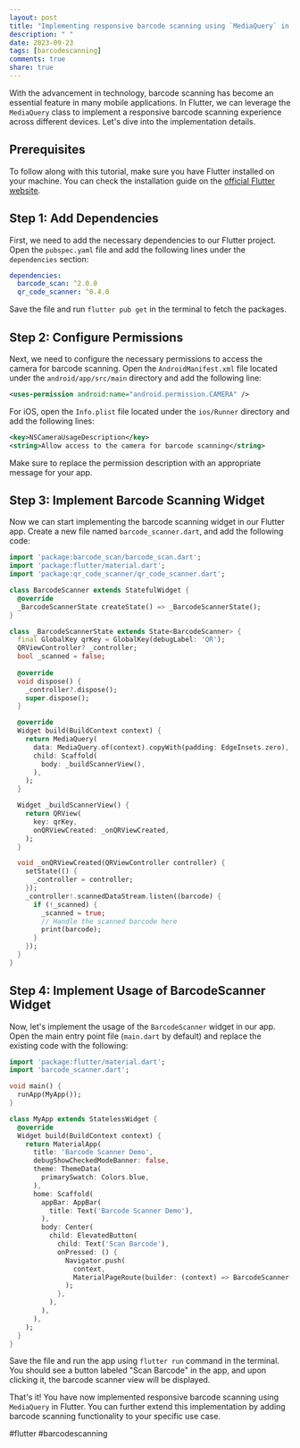 ```yaml
---
layout: post
title: "Implementing responsive barcode scanning using `MediaQuery` in Flutter"
description: " "
date: 2023-09-23
tags: [barcodescanning]
comments: true
share: true
---
```


With the advancement in technology, barcode scanning has become an essential feature in many mobile applications. In Flutter, we can leverage the `MediaQuery` class to implement a responsive barcode scanning experience across different devices. Let's dive into the implementation details.

## Prerequisites

To follow along with this tutorial, make sure you have Flutter installed on your machine. You can check the installation guide on the [official Flutter website](https://flutter.dev/docs/get-started/install).

## Step 1: Add Dependencies

First, we need to add the necessary dependencies to our Flutter project. Open the `pubspec.yaml` file and add the following lines under the `dependencies` section:

```yaml
dependencies:
  barcode_scan: ^2.0.0
  qr_code_scanner: ^0.4.0
```

Save the file and run `flutter pub get` in the terminal to fetch the packages.

## Step 2: Configure Permissions

Next, we need to configure the necessary permissions to access the camera for barcode scanning. Open the `AndroidManifest.xml` file located under the `android/app/src/main` directory and add the following line:

```xml
<uses-permission android:name="android.permission.CAMERA" />
```

For iOS, open the `Info.plist` file located under the `ios/Runner` directory and add the following lines:

```xml
<key>NSCameraUsageDescription</key>
<string>Allow access to the camera for barcode scanning</string>
```

Make sure to replace the permission description with an appropriate message for your app.

## Step 3: Implement Barcode Scanning Widget

Now we can start implementing the barcode scanning widget in our Flutter app. Create a new file named `barcode_scanner.dart`, and add the following code:

```dart
import 'package:barcode_scan/barcode_scan.dart';
import 'package:flutter/material.dart';
import 'package:qr_code_scanner/qr_code_scanner.dart';

class BarcodeScanner extends StatefulWidget {
  @override
  _BarcodeScannerState createState() => _BarcodeScannerState();
}

class _BarcodeScannerState extends State<BarcodeScanner> {
  final GlobalKey qrKey = GlobalKey(debugLabel: 'QR');
  QRViewController? _controller;
  bool _scanned = false;
  
  @override
  void dispose() {
    _controller?.dispose();
    super.dispose();
  }

  @override
  Widget build(BuildContext context) {
    return MediaQuery(
      data: MediaQuery.of(context).copyWith(padding: EdgeInsets.zero),
      child: Scaffold(
        body: _buildScannerView(),
      ),
    );
  }

  Widget _buildScannerView() {
    return QRView(
      key: qrKey,
      onQRViewCreated: _onQRViewCreated,
    );
  }

  void _onQRViewCreated(QRViewController controller) {
    setState(() {
      _controller = controller;
    });
    _controller!.scannedDataStream.listen((barcode) {
      if (!_scanned) {
        _scanned = true;
        // Handle the scanned barcode here
        print(barcode);
      }
    });
  }
}
```

## Step 4: Implement Usage of BarcodeScanner Widget

Now, let's implement the usage of the `BarcodeScanner` widget in our app. Open the main entry point file (`main.dart` by default) and replace the existing code with the following:

```dart
import 'package:flutter/material.dart';
import 'barcode_scanner.dart';

void main() {
  runApp(MyApp());
}

class MyApp extends StatelessWidget {
  @override
  Widget build(BuildContext context) {
    return MaterialApp(
      title: 'Barcode Scanner Demo',
      debugShowCheckedModeBanner: false,
      theme: ThemeData(
        primarySwatch: Colors.blue,
      ),
      home: Scaffold(
        appBar: AppBar(
          title: Text('Barcode Scanner Demo'),
        ),
        body: Center(
          child: ElevatedButton(
            child: Text('Scan Barcode'),
            onPressed: () {
              Navigator.push(
                context,
                MaterialPageRoute(builder: (context) => BarcodeScanner()),
              );
            },
          ),
        ),
      ),
    );
  }
}
```

Save the file and run the app using `flutter run` command in the terminal. You should see a button labeled "Scan Barcode" in the app, and upon clicking it, the barcode scanner view will be displayed.

That's it! You have now implemented responsive barcode scanning using `MediaQuery` in Flutter. You can further extend this implementation by adding barcode scanning functionality to your specific use case.

#flutter #barcodescanning